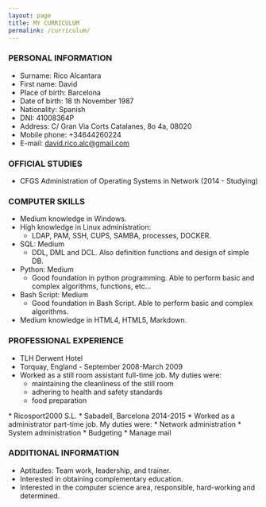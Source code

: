 ```yaml
---
layout: page
title: MY CURRICULUM
permalink: /curriculum/
---
```


### **PERSONAL INFORMATION**
* Surname: Rico Alcantara
* First name: David
* Place of birth: Barcelona
* Date of birth: 18 th November 1987
* Nationality: Spanish
* DNI: 41008364P
* Address: C/ Gran Via Corts Catalanes, 8o 4a, 08020
* Mobile phone: +34644260224
* E-mail: [david.rico.alc@gmail.com](mailto:david.rico.alc@gmail.com)

### **OFFICIAL STUDIES**
* CFGS Administration of Operating Systems in Network (2014 - Studying)

### **COMPUTER SKILLS**
* Medium knowledge in Windows.
* High knowledge in Linux administration:
  * LDAP, PAM, SSH, CUPS, SAMBA, processes, DOCKER. 
* SQL: Medium
  * DDL, DML and DCL. Also definition functions and design of simple DB. 
* Python: Medium
  * Good foundation in python programming. Able to perform basic and complex algorithms, functions, etc...
* Bash Script: Medium
  * Good foundation in Bash Script. Able to perform basic and complex algorithms.
* Medium knowledge in HTML4, HTML5, Markdown. 

### **PROFESSIONAL EXPERIENCE**
<ul> 
 <li>TLH Derwent Hotel</li>
 <li>Torquay, England - September 2008-March 2009</li>
 <li>Worked as a still room assistant full-time job. My duties were:
   <ul>
     <li>maintaining the cleanliness of the still room</li>
     <li>adhering to health and safety standards</li>
     <li>food preparation</li>
   </ul>
 </li>
</ul>
* Ricosport2000 S.L.
* Sabadell, Barcelona 2014-2015
* Worked as a administrator part-time job. My duties were:
   * Network administration
   * System administration
   * Budgeting
   * Manage mail

### **ADDITIONAL INFORMATION**

* Aptitudes: Team work, leadership, and trainer.
* Interested in obtaining complementary education.
* Interested in the computer science area, responsible, hard-working and determined.
